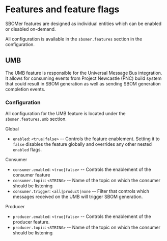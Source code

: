 # Features and feature flags

SBOMer features are designed as individual entities which can be enabled or disabled on-demand.

All configuration is available in the `sbomer.features` section in the configuration.

## UMB

The UMB feature is responsible for the Universal Message Bus integration. It allows for consuming events from Project Newcastle (PNC) build system that could result in SBOM generation as well as sending SBOM generation completion events.

### Configuration

All configuration for the UMB feature is located under the `sbomer.features.umb` section.

Global

- `enabled`: `<true|false>` -- Controls the feature enablement. Setting it to `false` disables the feature globally and overrides any other nested `enabled` flags.

Consumer

- `consumer.enabled`: `<true|false>` -- Controls the enablement of the consumer feature
- `consumer.topic`: `<STRING>` -- Name of the topic on which the consumer should be listening
- `consumer.trigger`: `<all|product|none` -- Filter that controls which messages received on the UMB will trigger SBOM generation.

Producer

- `producer.enabled`: `<true|false>` -- Controls the enablement of the producer feature.
- `producer.topic`: `<STRING>` -- Name of the topic on which the consumer should be listening
